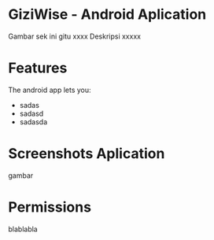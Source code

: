 # GiziWise - Android Aplication
Gambar sek ini gitu
xxxx Deskripsi xxxxx

# Features
The android app lets you:
* sadas
* sadasd
* sadasda

# Screenshots Aplication
gambar

# Permissions
blablabla
